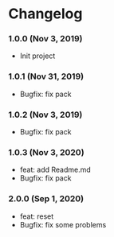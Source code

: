# Changelog

### 1.0.0 (Nov 3, 2019)

- Init project

### 1.0.1 (Nov 31, 2019)

- Bugfix: fix pack

### 1.0.2 (Nov 3, 2019)

- Bugfix: fix pack

### 1.0.3 (Nov 3, 2020)

- feat: add Readme.md 
- Bugfix: fix pack

### 2.0.0 (Sep 1, 2020)

- feat: reset 
- Bugfix: fix some problems